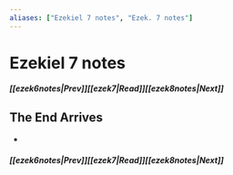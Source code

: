 ```yaml
---
aliases: ["Ezekiel 7 notes", "Ezek. 7 notes"]
---
```

# Ezekiel 7 notes
##### <span class=arrow-left></span>[[ezek6notes|Prev]]<span class=navigation-separator></span>[[ezek7|Read]]<span class=navigation-separator></span>[[ezek8notes|Next]]<span class=arrow-right></span>
## The End Arrives
- 
##### <span class=arrow-left></span>[[ezek6notes|Prev]]<span class=navigation-separator></span>[[ezek7|Read]]<span class=navigation-separator></span>[[ezek8notes|Next]]<span class=arrow-right></span>